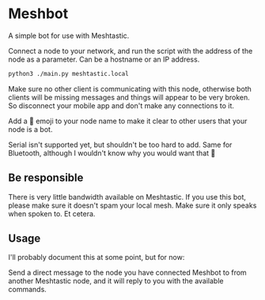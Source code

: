 # Meshbot

A simple bot for use with Meshtastic.

Connect a node to your network, and run the script with the address of the node
as a parameter. Can be a hostname or an IP address.

```bash
python3 ./main.py meshtastic.local
```

Make sure no other client is communicating with this node, otherwise both
clients will be missing messages and things will appear to be very broken. So
disconnect your mobile app and don't make any connections to it.

Add a 🤖 emoji to your node name to make it clear to other users that your node
is a bot.

Serial isn't supported yet, but shouldn't be too hard to add. Same for
Bluetooth, although I wouldn't know why you would want that 🙂

## Be responsible

There is very little bandwidth available on Meshtastic. If you use this bot,
please make sure it doesn't spam your local mesh. Make sure it only speaks when
spoken to. Et cetera.

## Usage

I'll probably document this at some point, but for now:

Send a direct message to the node you have connected Meshbot to from another
Meshtastic node, and it will reply to you with the available commands.
